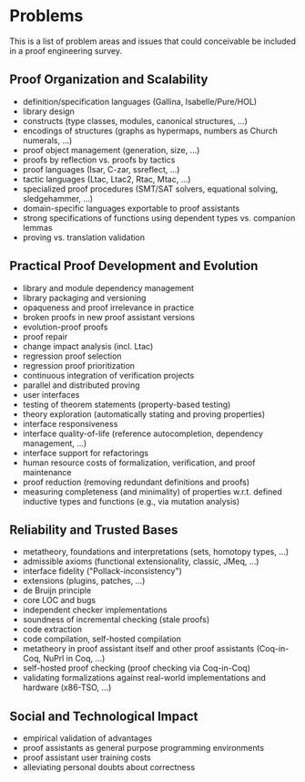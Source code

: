 Problems
========

This is a list of problem areas and issues that could conceivable be included in a proof engineering survey.

Proof Organization and Scalability
----------------------------------

- definition/specification languages (Gallina, Isabelle/Pure/HOL)
- library design
- constructs (type classes, modules, canonical structures, ...)
- encodings of structures (graphs as hypermaps, numbers as Church numerals, ...)
- proof object management (generation, size, ...)
- proofs by reflection vs. proofs by tactics
- proof languages (Isar, C-zar, ssreflect, ...)
- tactic languages (Ltac, Ltac2, Rtac, Mtac, ...)
- specialized proof procedures (SMT/SAT solvers, equational solving, sledgehammer, ...)
- domain-specific languages exportable to proof assistants
- strong specifications of functions using dependent types vs. companion lemmas
- proving vs. translation validation

Practical Proof Development and Evolution
-----------------------------------------

- library and module dependency management
- library packaging and versioning
- opaqueness and proof irrelevance in practice
- broken proofs in new proof assistant versions
- evolution-proof proofs
- proof repair
- change impact analysis (incl. Ltac)
- regression proof selection
- regression proof prioritization
- continuous integration of verification projects
- parallel and distributed proving
- user interfaces
- testing of theorem statements (property-based testing)
- theory exploration (automatically stating and proving properties)
- interface responsiveness
- interface quality-of-life (reference autocompletion, dependency management, ...)
- interface support for refactorings
- human resource costs of formalization, verification, and proof maintenance
- proof reduction (removing redundant definitions and proofs)
- measuring completeness (and minimality) of properties w.r.t. defined inductive types and functions (e.g., via mutation analysis)

Reliability and Trusted Bases
-----------------------------

- metatheory, foundations and interpretations (sets, homotopy types, ...)
- admissible axioms (functional extensionality, classic, JMeq, ...)
- interface fidelity ("Pollack-inconsistency")
- extensions (plugins, patches, ...)
- de Bruijn principle
- core LOC and bugs
- independent checker implementations
- soundness of incremental checking (stale proofs)
- code extraction
- code compilation, self-hosted compilation
- metatheory in proof assistant itself and other proof assistants (Coq-in-Coq, NuPrl in Coq, ...)
- self-hosted proof checking (proof checking via Coq-in-Coq)
- validating formalizations against real-world implementations and hardware (x86-TSO, ...)

Social and Technological Impact
-------------------------------

- empirical validation of advantages
- proof assistants as general purpose programming environments
- proof assistant user training costs
- alleviating personal doubts about correctness
